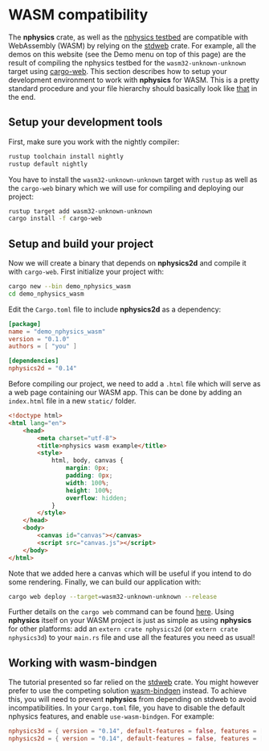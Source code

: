 # WASM compatibility
The **nphysics** crate, as well as the [nphysics testbed](nphysics_testbed.md) are compatible with WebAssembly (WASM) by relying on the [stdweb](https://crates.io/crates/stdweb) crate. For example, all the demos on this website (see the Demo menu on top of this page) are the result of compiling the nphysics testbed for the `wasm32-unknown-unknown` target using [cargo-web](https://github.com/koute/cargo-web). This section describes how to setup your development environment to work with **nphysics** for WASM. This is a pretty standard procedure and your file hierarchy should basically look like [that](https://github.com/koute/stdweb/tree/master/examples/canvas) in the end.

## Setup your development tools
First, make sure you work with the nightly compiler:
```sh
rustup toolchain install nightly
rustup default nightly
```

You have to install the `wasm32-unknown-unknown` target with `rustup` as well as the `cargo-web` binary which we will use for compiling and deploying our project:

```sh
rustup target add wasm32-unknown-unknown
cargo install -f cargo-web
```

## Setup and build your project
Now we will create a binary that depends on **nphysics2d** and compile it with `cargo-web`.
First initialize your project with:

```sh
cargo new --bin demo_nphysics_wasm
cd demo_nphysics_wasm
```

Edit the `Cargo.toml` file to include **nphysics2d** as a dependency:

```toml
[package]
name = "demo_nphysics_wasm"
version = "0.1.0"
authors = [ "you" ]

[dependencies]
nphysics2d = "0.14"
```

Before compiling our project, we need to add a `.html` file which will serve as a web page containing our WASM app.
This can be done by adding an `index.html` file in a new `static/` folder.

```html
<!doctype html>
<html lang="en">
	<head>
		<meta charset="utf-8">
		<title>nphysics wasm example</title>
		<style>
			html, body, canvas {
				margin: 0px;
				padding: 0px;
				width: 100%;
				height: 100%;
				overflow: hidden;
			}
		</style>
	</head>
	<body>
		<canvas id="canvas"></canvas>
		<script src="canvas.js"></script>
	</body>
</html>
```

Note that we added here a canvas which will be useful if you intend to do some rendering.
Finally, we can build our application with:

```sh
cargo web deploy --target=wasm32-unknown-unknown --release
```

Further details on the `cargo web` command can be found [here](https://github.com/koute/cargo-web#features).
Using **nphysics** itself on your WASM project is just as simple as using **nphysics** for other platforms: add an
`extern crate nphysics2d` (or `extern crate nphysics3d`) to your `main.rs` file and use all the features you need as
usual!

## Working with wasm-bindgen
The tutorial presented so far relied on the [stdweb](https://crates.io/crates/stdweb) crate. You might however prefer
to use the competing solution [wasm-bindgen](https://github.com/rustwasm/wasm-bindgen) instead.
To achieve this, you will need to prevent **nphysics** from depending on stdweb to avoid incompatibilities. In your
`Cargo.toml` file, you have to disable the default nphysics features, and enable `use-wasm-bindgen`. For example:

```.toml
nphysics3d = { version = "0.14", default-features = false, features = [ "dim3", "use-wasm-bindgen" ] }
nphysics2d = { version = "0.14", default-features = false, features = [ "dim2", "use-wasm-bindgen" ] }
```